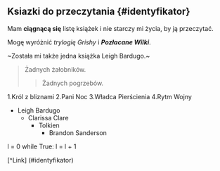 ## Ksiazki do przeczytania {#identyfikator}

Mam **ciągnącą się** listę książek i nie starczy mi życia, by ją przeczytać.

Mogę wyróżnić *trylogię Grishy* i ***Pozłacane Wilki***.

~Została mi także jedna książka Leigh Bardugo.~

>Żadnych żałobników.
>>Żadnych pogrzebów.

 1.Król z bliznami
	 2.Pani Noc
		 3.Władca Pierścienia
			 4.Rytm Wojny

- Leigh Bardugo
	- Clarissa Clare
		- Tolkien
			- Brandon Sanderson

l = 0
while True:
	l = l + 1
	
[^Link] (#identyfikator)
